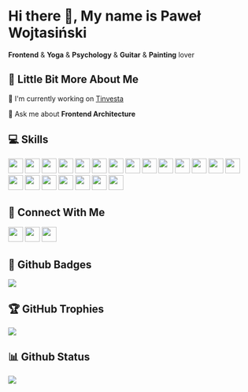 # Hi there 👋, My name is Paweł Wojtasiński

<b>Frontend</b> & <b>Yoga</b> & <b>Psychology</b> & <b>Guitar</b> & <b>Painting</b> lover

## 💫 Little Bit More About Me
<p>🔭 I'm currently working on <a href="https://www.tinvesta.io" rel="nofollow">Tinvesta</a></p>
<p>💬 Ask me about <b>Frontend Architecture</b></p>

## 💻 Skills
<p>
<img src="https://img.shields.io/badge/javascript-%23323330.svg?style=for-the-badge&logo=javascript&logoColor=%23F7DF1E" style="margin-bottom: 4px;" height="30px">
<img src="https://img.shields.io/badge/typescript-%23007ACC.svg?style=for-the-badge&logo=typescript&logoColor=white" style="margin-bottom: 4px;" height="30px">
<img src="https://img.shields.io/badge/html5-%23E34F26.svg?style=for-the-badge&logo=html5&logoColor=white" style="margin-bottom: 4px;" height="30px">
<img src="https://img.shields.io/badge/css3-%231572B6.svg?style=for-the-badge&logo=css3&logoColor=white" style="margin-bottom: 4px;" height="30px">
<img src="https://img.shields.io/badge/Sass-CC6699?style=for-the-badge&logo=sass&logoColor=white" style="margin-bottom: 4px;" height="30px">
<img src="https://img.shields.io/badge/styled--components-DB7093?style=for-the-badge&logo=styled-components&logoColor=white" style="margin-bottom: 4px;" height="30px">
<img src="https://img.shields.io/badge/react-%2320232a.svg?style=for-the-badge&logo=react&logoColor=%2361DAFB" style="margin-bottom: 4px;" height="30px">
<img src="https://img.shields.io/badge/next.js-20232A?style=for-the-badge&logo=next.js&logoColor=61DAFB" style="margin-bottom: 4px;" height="30px">
<img src="https://img.shields.io/badge/Gatsby-663399?style=for-the-badge&logo=gatsby&logoColor=white" style="margin-bottom: 4px;" height="30px">
<img src="https://img.shields.io/badge/tailwindcss-%2338B2AC.svg?style=for-the-badge&logo=tailwind-css&logoColor=white" style="margin-bottom: 4px;" height="30px">
<img src="https://img.shields.io/badge/MUI-%230081CB.svg?style=for-the-badge&logo=mui&logoColor=white" style="margin-bottom: 4px;" height="30px">
<img src="https://img.shields.io/badge/PostgreSQL-316192?style=for-the-badge&logo=postgresql&logoColor=white" style="margin-bottom: 4px;" height="30px">
<img src="https://img.shields.io/badge/Jest-323330?style=for-the-badge&logo=Jest&logoColor=white" style="margin-bottom: 4px;" height="30px">
<img src="https://img.shields.io/badge/testing%20library-323330?style=for-the-badge&logo=testing-library&logoColor=red" style="margin-bottom: 4px;" height="30px">
<img src="https://img.shields.io/badge/Vercel-000000?style=for-the-badge&logo=vercel&logoColor=white" style="margin-bottom: 4px;" height="30px">
<img src="https://img.shields.io/badge/Supabase-181818?style=for-the-badge&logo=supabase&logoColor=white" style="margin-bottom: 4px;" height="30px">
<img src="https://img.shields.io/badge/eslint-3A33D1?style=for-the-badge&logo=eslint&logoColor=white" style="margin-bottom: 4px;" height="30px">
<img src="https://img.shields.io/badge/prettier-1A2C34?style=for-the-badge&logo=prettier&logoColor=F7BA3E" style="margin-bottom: 4px;" height="30px">
<img src="https://img.shields.io/badge/stylelint-000?style=for-the-badge&logo=stylelint&logoColor=white" style="margin-bottom: 4px;" height="30px">
<img src="https://img.shields.io/badge/Prisma-3982CE?style=for-the-badge&logo=Prisma&logoColor=white" style="margin-bottom: 4px;" height="30px">
<img src="https://img.shields.io/badge/Jira-0052CC?style=for-the-badge&logo=Jira&logoColor=white" style="margin-bottom: 4px;" height="30px">
</p>

## 👥 Connect With Me
<p>
<a href="https://linkedin.com/in/pwojtasinski"><img src="https://img.shields.io/badge/linkedin-%230077B5.svg?style=for-the-badge&logo=linkedin&logoColor=white" style="margin-bottom: 4px;" height="30px" target="_blank"></a>
<a href="https://twitter.com/WojtasinskiPawe"><img src="https://img.shields.io/badge/Twitter-%231DA1F2.svg?style=for-the-badge&logo=Twitter&logoColor=white" style="margin-bottom: 4px;" height="30px" target="_blank"></a>
<a href="https://medium.com/@pawelwojtasinski"><img src="https://img.shields.io/badge/Medium-12100E?style=for-the-badge&logo=medium&logoColor=white" style="margin-bottom: 4px;" height="30px" target="_blank"></a>
</p>

## 🌟 Github Badges
<p><img src="https://github-readme-stats.vercel.app/api/top-langs/?username=playerony&layout=compact"></p>

## 🏆 GitHub Trophies
<p><img src="https://github-profile-trophy.vercel.app/?username=playerony"></p>

## 📊 Github Status
<p><img src="https://github-readme-streak-stats.herokuapp.com/?user=playerony"></p>
